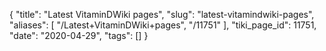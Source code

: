 {
    "title": "Latest VitaminDWiki pages",
    "slug": "latest-vitamindwiki-pages",
    "aliases": [
        "/Latest+VitaminDWiki+pages",
        "/11751"
    ],
    "tiki_page_id": 11751,
    "date": "2020-04-29",
    "tags": []
}
